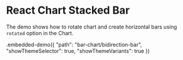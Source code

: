 # React Chart Stacked Bar

The demo shows how to rotate chart and create horizontal bars using `rotated` option in the Chart.

.embedded-demo({ "path": "bar-chart/bidirection-bar", "showThemeSelector": true, "showThemeVariants": true })
